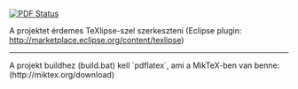 [![PDF Status](https://www.sharelatex.com/github/repos/gaborbernat/ropi_jegyzet_latex/builds/latest/badge.svg)](https://www.sharelatex.com/github/repos/gaborbernat/ropi_jegyzet_latex/builds/latest/output.pdf)

A projektet érdemes TeXlipse-szel szerkeszteni (Eclipse plugin: http://marketplace.eclipse.org/content/texlipse)
<hr>
A projekt buildhez (build.bat) kell `pdflatex`, ami a MikTeX-ben van benne: (http://miktex.org/download)
